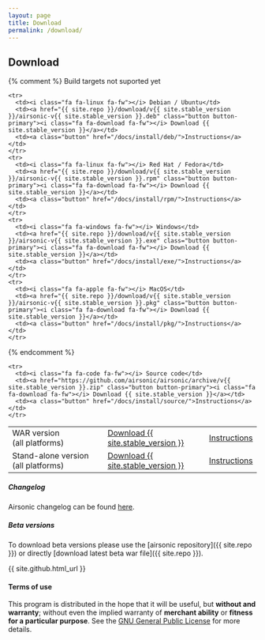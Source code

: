 ```yaml
---
layout: page
title: Download
permalink: /download/
---
```

## Download

<table class="full-width">
  <tbody>
    <tr>
      <td><i class="fa fa-coffee fa-fw"></i> WAR version (all&nbsp;platforms)</td>
      <td><a href="{{ site.repo }}/download/v{{ site.stable_version }}/airsonic-v{{ site.stable_version }}.war" class="button button-primary"><i class="fa fa-download fa-fw"></i> Download {{ site.stable_version }}</a></td>
      <td><a class="button" href="/docs/install/war/">Instructions</a></td>
    </tr>
    <tr>
      <td><i class="fa fa-archive fa-fw"></i> Stand-alone version (all&nbsp;platforms)</td>
      <td><a href="{{ site.repo }}/download/v{{ site.stable_version }}/airsonic-v{{ site.stable_version }}.war" class="button button-primary"><i class="fa fa-download fa-fw"></i> Download {{ site.stable_version }}</a></td>
      <td><a class="button" href="/docs/install/war-standalone/">Instructions</a></td>
    </tr>

{% comment %} Build targets not suported yet

    <tr>
      <td><i class="fa fa-linux fa-fw"></i> Debian / Ubuntu</td>
      <td><a href="{{ site.repo }}/download/v{{ site.stable_version }}/airsonic-v{{ site.stable_version }}.deb" class="button button-primary"><i class="fa fa-download fa-fw"></i> Download {{ site.stable_version }}</a></td>
      <td><a class="button" href="/docs/install/deb/">Instructions</a></td>
    </tr>
    <tr>
      <td><i class="fa fa-linux fa-fw"></i> Red Hat / Fedora</td>
      <td><a href="{{ site.repo }}/download/v{{ site.stable_version }}/airsonic-v{{ site.stable_version }}.rpm" class="button button-primary"><i class="fa fa-download fa-fw"></i> Download {{ site.stable_version }}</a></td>
      <td><a class="button" href="/docs/install/rpm/">Instructions</a></td>
    </tr>
    <tr>
      <td><i class="fa fa-windows fa-fw"></i> Windows</td>
      <td><a href="{{ site.repo }}/download/v{{ site.stable_version }}/airsonic-v{{ site.stable_version }}.exe" class="button button-primary"><i class="fa fa-download fa-fw"></i> Download {{ site.stable_version }}</a></td>
      <td><a class="button" href="/docs/install/exe/">Instructions</a></td>
    </tr>
    <tr>
      <td><i class="fa fa-apple fa-fw"></i> MacOS</td>
      <td><a href="{{ site.repo }}/download/v{{ site.stable_version }}/airsonic-v{{ site.stable_version }}.pkg" class="button button-primary"><i class="fa fa-download fa-fw"></i> Download {{ site.stable_version }}</a></td>
      <td><a class="button" href="/docs/install/pkg/">Instructions</a></td>
    </tr>

{% endcomment %}

    <tr>
      <td><i class="fa fa-code fa-fw"></i> Source code</td>
      <td><a href="https://github.com/airsonic/airsonic/archive/v{{ site.stable_version }}.zip" class="button button-primary"><i class="fa fa-download fa-fw"></i> Download {{ site.stable_version }}</a></td>
      <td><a class="button" href="/docs/install/source/">Instructions</a></td>
    </tr>
  </tbody>
</table>

##### Changelog

Airsonic changelog can be found [here](https://github.com/airsonic/airsonic/blob/master/CHANGELOG.md).

##### Beta versions

To download beta versions please use the [airsonic repository]({{ site.repo }}) or directly [download latest beta war file]({{ site.repo }}).

{{ site.github.html_url }}

#### Terms of use

This program is distributed in the hope that it will be useful, but **without and warranty**; without even the implied warranty of **merchant ability** or **fitness for a particular purpose**. See the [GNU General Public License](http://www.gnu.org/copyleft/gpl.html) for more details.
